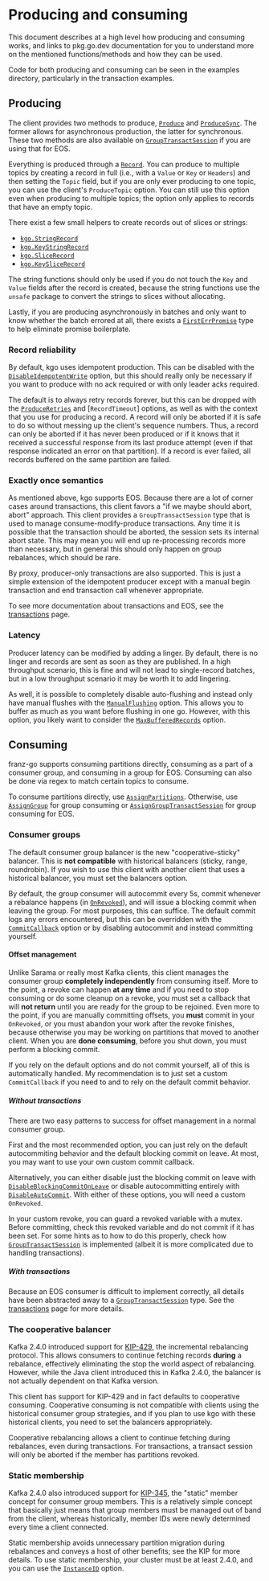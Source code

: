 Producing and consuming
===

This document describes at a high level how producing and consuming works, and
links to pkg.go.dev documentation for you to understand more on the mentioned
functions/methods and how they can be used.

Code for both producing and consuming can be seen in the examples directory,
particularly in the transaction examples.

## Producing

The client provides two methods to produce, [`Produce`][1] and
[`ProduceSync`][2]. The former allows for asynchronous production, the latter
for synchronous. These two methods are also available on
[`GroupTransactSession`][3] if you are using that for EOS.

Everything is produced through a [`Record`][4]. You can produce to multiple
topics by creating a record in full (i.e., with a `Value` or `Key` or
`Headers`) and then setting the `Topic` field, but if you are only ever
producing to one topic, you can use the client's `ProduceTopic` option.  You
can still use this option even when producing to multiple topics; the option
only applies to records that have an empty topic.

There exist a few small helpers to create records out of slices or strings:

* [`kgo.StringRecord`][5]
* [`kgo.KeyStringRecord`][6]
* [`kgo.SliceRecord`][7]
* [`kgo.KeySliceRecord`][8]

The string functions should only be used if you do not touch the `Key` and
`Value` fields after the record is created, because the string functions use
the `unsafe` package to convert the strings to slices without allocating.

Lastly, if you are producing asynchronously in batches and only want to know
whether the batch errored at all, there exists a [`FirstErrPromise`][9] type to
help eliminate promise boilerplate.

[1]: https://pkg.go.dev/github.com/twmb/franz-go/pkg/kgo#Client.Produce
[2]: https://pkg.go.dev/github.com/twmb/franz-go/pkg/kgo#Client.ProduceSync
[3]: https://pkg.go.dev/github.com/twmb/franz-go/pkg/kgo#GroupTransactSession
[4]: https://pkg.go.dev/github.com/twmb/franz-go/pkg/kgo#Record
[5]: https://pkg.go.dev/github.com/twmb/franz-go/pkg/kgo#StringRecord
[6]: https://pkg.go.dev/github.com/twmb/franz-go/pkg/kgo#KeyStringRecord
[7]: https://pkg.go.dev/github.com/twmb/franz-go/pkg/kgo#SliceRecord
[8]: https://pkg.go.dev/github.com/twmb/franz-go/pkg/kgo#KeySliceRecord
[9]: https://pkg.go.dev/github.com/twmb/franz-go/pkg/kgo#FirstErrPromise

### Record reliability

By default, kgo uses idempotent production. This can be disabled with the
[`DisableIdempotentWrite`][10] option, but this should really only be necessary
if you want to produce with no ack required or with only leader acks required.

[10]: https://pkg.go.dev/github.com/twmb/franz-go/pkg/kgo#DisableIdempotentWrite

The default is to always retry records forever, but this can be dropped with
the [`ProduceRetries`][11] and [`RecordTimeout`] options, as well as with the
context that you use for producing a record. A record will only be aborted if
it is safe to do so without messing up the client's sequence numbers. Thus, a
record can only be aborted if it has never been produced or if it knows that it
received a successful response from its last produce attempt (even if that
response indicated an error on that partition). If a record is ever failed, all
records buffered on the same partition are failed.

[11]: https://pkg.go.dev/github.com/twmb/franz-go/pkg/kgo#ProduceRetries
[12]: https://pkg.go.dev/github.com/twmb/franz-go/pkg/kgo#RecordTimeout

### Exactly once semantics

As mentioned above, kgo supports EOS. Because there are a lot of corner cases
around transactions, this client favors a "if we maybe should abort, abort"
approach. This client provides a `GroupTransactSession` type that is used
to manage consume-modify-produce transactions. Any time it is possible that
the transaction should be aborted, the session sets its internal abort state.
This may mean you will end up re-processing records more than necessary, but
in general this should only happen on group rebalances, which should be rare.

By proxy, producer-only transactions are also supported. This is just a simple
extension of the idempotent producer except with a manual begin transaction and
end transaction call whenever appropriate.

To see more documentation about transactions and EOS, see the
[transactions](./transactions.md) page.

### Latency

Producer latency can be modified by adding a linger. By default, there is no
linger and records are sent as soon as they are published. In a high throughput
scenario, this is fine and will not lead to single-record batches, but in a low
throughput scenario it may be worth it to add lingering.

As well, it is possible to completely disable auto-flushing and instead only
have manual flushes with the
[`ManualFlushing`](https://pkg.go.dev/github.com/twmb/franz-go/pkg/kgo#ManualFlushing)
option. This allows you to buffer as much as you want before flushing in one
go. However, with this option, you likely want to consider the
[`MaxBufferedRecords`](https://pkg.go.dev/github.com/twmb/franz-go/pkg/kgo#MaxBufferedRecords)
option.

## Consuming

franz-go supports consuming partitions directly, consuming as a part of a
consumer group, and consuming in a group for EOS. Consuming can also be done
via regex to match certain topics to consume.

To consume partitions directly, use [`AssignPartitions`][13]. Otherwise, use
[`AssignGroup`][14] for group consuming or [`AssignGroupTransactSession`][15]
for group consuming for EOS.

[13]: https://pkg.go.dev/github.com/twmb/franz-go/pkg/kgo#Client.AssignPartitions
[14]: https://pkg.go.dev/github.com/twmb/franz-go/pkg/kgo#Client.AssignGroup
[15]: https://pkg.go.dev/github.com/twmb/franz-go/pkg/kgo#Client.AssignGroupTransactSession

### Consumer groups

The default consumer group balancer is the new "cooperative-sticky" balancer.
This is **not compatible** with historical balancers (sticky, range, roundrobin).
If you wish to use this client with another client that uses a historical balancer,
you must set the balancers option.

By default, the group consumer will autocommit every 5s, commit whenever a
rebalance happens (in [`OnRevoked`][16]), and will issue a blocking commit when
leaving the group. For most purposes, this can suffice. The default commit logs
any errors encountered, but this can be overridden with the
[`CommitCallback`][16] option or by disabling autocommit and instead committing
yourself.

[16]: https://pkg.go.dev/github.com/twmb/franz-go/pkg/kgo#OnRevoked
[17]: https://pkg.go.dev/github.com/twmb/franz-go/pkg/kgo#CommitCallback

#### Offset management

Unlike Sarama or really most Kafka clients, this client manages the consumer
group **completely independently** from consuming itself. More to the point, a
revoke can happen **at any time** and if you need to stop consuming or do some
cleanup on a revoke, you must set a callback that will **not return** until you
are ready for the group to be rejoined. Even more to the point, if you are
manually committing offsets, you **must** commit in your `OnRevoked`, or you
must abandon your work after the revoke finishes, because otherwise you may be
working on partitions that moved to another client. When you are **done
consuming**, before you shut down, you must perform a blocking commit.

If you rely on the default options and do not commit yourself, all of this is
automatically handled. My recommendation is to just set a custom
`CommitCallback` if you need to and to rely on the default commit behavior.

##### Without transactions

There are two easy patterns to success for offset management in a normal
consumer group.

First and the most recommended option, you can just rely on the default
autocommiting behavior and the default blocking commit on leave. At most, you
may want to use your own custom commit callback.

Alternatively, you can either disable just the blocking commit on leave with
[`DisableBlockingCommitOnLeave`][18] or disable autocommitting entirely with
[`DisableAutoCommit`][19]. With either of these options, you will need a custom
`OnRevoked`.

[18]: https://pkg.go.dev/github.com/twmb/franz-go/pkg/kgo#DisableBlockingCommitOnLeave
[19]: https://pkg.go.dev/github.com/twmb/franz-go/pkg/kgo#DisableAutoCommit

In your custom revoke, you can guard a revoked variable with a mutex. Before
committing, check this revoked variable and do not commit if it has been set.
For some hints as to how to do this properly, check how
[`GroupTransactSession`][20] is implemented (albeit it is more complicated due
to handling transactions).

[20]: https://pkg.go.dev/github.com/twmb/franz-go/pkg/kgo#GroupTransactSession

##### With transactions

Because an EOS consumer is difficult to implement correctly, all details have
been abstracted away to a [`GroupTransactSession`][20] type. See the
[transactions](./transactions.md) page for more details.

### The cooperative balancer

Kafka 2.4.0 introduced support for [KIP-429][21], the incremental rebalancing
protocol. This allows consumers to continue fetching records **during** a
rebalance, effectively eliminating the stop the world aspect of rebalancing.
However, while the Java client introduced this in Kafka 2.4.0, the balancer
is not actually dependent on that Kafka version.

[21]: https://cwiki.apache.org/confluence/display/KAFKA/KIP-429%3A+Kafka+Consumer+Incremental+Rebalance+Protocol

This client has support for KIP-429 and in fact defaults to cooperative
consuming. Cooperative consuming is not compatible with clients using the
historical consumer group strategies, and if you plan to use kgo with these
historical clients, you need to set the balancers appropriately.

Cooperative rebalancing allows a client to continue fetching during rebalances,
even during transactions. For transactions, a transact session will only be
aborted if the member has partitions revoked.

### Static membership

Kafka 2.4.0 also introduced support for [KIP-345][22], the "static" member
concept for consumer group members. This is a relatively simple concept that
basically just means that group members must be managed out of band from the
client, whereas historically, member IDs were newly determined every time a
client connected.

[22]: https://cwiki.apache.org/confluence/display/KAFKA/KIP-345%3A+Introduce+static+membership+protocol+to+reduce+consumer+rebalances

Static membership avoids unnecessary partition migration during rebalances and
conveys a host of other benefits; see the KIP for more details. To use static
membership, your cluster must be at least 2.4.0, and you can use the
[`InstanceID`][23] option.

[23]: https://pkg.go.dev/github.com/twmb/franz-go/pkg/kgo#InstanceID

